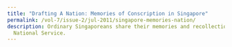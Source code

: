 ```yaml
---
title: "Drafting A Nation: Memories of Conscription in Singapore"
permalink: /vol-7/issue-2/jul-2011/singapore-memories-nation/
description: Ordinary Singaporeans share their memories and recollections of
  National Service.
---
```

